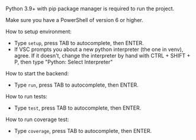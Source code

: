 Python 3.9+ with pip package manager is required to run the project.

Make sure you have a PowerShell of version 6 or higher.

How to setup environment:
- Type `setup`, press TAB to autocomplete, then ENTER.
- If VSC prompts you about a new python interpreter (the one in venv), agree.
  If it doesn't, change the interpreter by hand with CTRL + SHIFT + P, then type "Python: Select Interpreter"

How to start the backend:
- Type `run`, press TAB to autocomplete, then ENTER.

How to run tests:
- Type `test`, press TAB to autocomplete, then ENTER.

How to run coverage test:
- Type `coverage`, press TAB to autocomplete, then ENTER.
